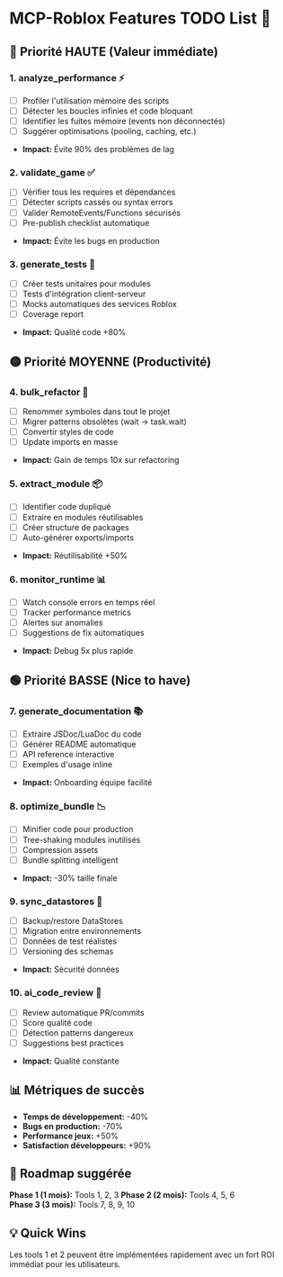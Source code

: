 # MCP-Roblox Features TODO List 🚀

## 🔴 Priorité HAUTE (Valeur immédiate)

### 1. **analyze_performance** ⚡
- [ ] Profiler l'utilisation mémoire des scripts
- [ ] Détecter les boucles infinies et code bloquant
- [ ] Identifier les fuites mémoire (events non déconnectés)
- [ ] Suggérer optimisations (pooling, caching, etc.)
- **Impact:** Évite 90% des problèmes de lag

### 2. **validate_game** ✅
- [ ] Vérifier tous les requires et dépendances
- [ ] Détecter scripts cassés ou syntax errors
- [ ] Valider RemoteEvents/Functions sécurisés
- [ ] Pre-publish checklist automatique
- **Impact:** Évite les bugs en production

### 3. **generate_tests** 🧪
- [ ] Créer tests unitaires pour modules
- [ ] Tests d'intégration client-serveur
- [ ] Mocks automatiques des services Roblox
- [ ] Coverage report
- **Impact:** Qualité code +80%

## 🟡 Priorité MOYENNE (Productivité)

### 4. **bulk_refactor** 🔄
- [ ] Renommer symboles dans tout le projet
- [ ] Migrer patterns obsolètes (wait → task.wait)
- [ ] Convertir styles de code
- [ ] Update imports en masse
- **Impact:** Gain de temps 10x sur refactoring

### 5. **extract_module** 📦
- [ ] Identifier code dupliqué
- [ ] Extraire en modules réutilisables
- [ ] Créer structure de packages
- [ ] Auto-générer exports/imports
- **Impact:** Réutilisabilité +50%

### 6. **monitor_runtime** 📊
- [ ] Watch console errors en temps réel
- [ ] Tracker performance metrics
- [ ] Alertes sur anomalies
- [ ] Suggestions de fix automatiques
- **Impact:** Debug 5x plus rapide

## 🟢 Priorité BASSE (Nice to have)

### 7. **generate_documentation** 📚
- [ ] Extraire JSDoc/LuaDoc du code
- [ ] Générer README automatique
- [ ] API reference interactive
- [ ] Exemples d'usage inline
- **Impact:** Onboarding équipe facilité

### 8. **optimize_bundle** 📉
- [ ] Minifier code pour production
- [ ] Tree-shaking modules inutilisés
- [ ] Compression assets
- [ ] Bundle splitting intelligent
- **Impact:** -30% taille finale

### 9. **sync_datastores** 💾
- [ ] Backup/restore DataStores
- [ ] Migration entre environnements
- [ ] Données de test réalistes
- [ ] Versioning des schemas
- **Impact:** Sécurité données

### 10. **ai_code_review** 🤖
- [ ] Review automatique PR/commits
- [ ] Score qualité code
- [ ] Détection patterns dangereux
- [ ] Suggestions best practices
- **Impact:** Qualité constante

## 📊 Métriques de succès

- **Temps de développement:** -40%
- **Bugs en production:** -70%
- **Performance jeux:** +50%
- **Satisfaction développeurs:** +90%

## 🎯 Roadmap suggérée

**Phase 1 (1 mois):** Tools 1, 2, 3
**Phase 2 (2 mois):** Tools 4, 5, 6  
**Phase 3 (3 mois):** Tools 7, 8, 9, 10

## 💡 Quick Wins

Les tools 1 et 2 peuvent être implémentées rapidement avec un fort ROI immédiat pour les utilisateurs.